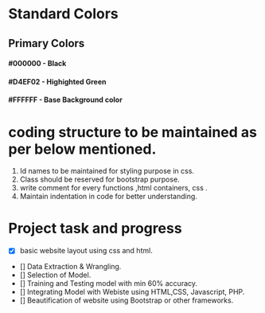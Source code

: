 
# Standard Colors

## Primary Colors

#### #000000 - Black 
#### #D4EF02 - Highighted Green
#### #FFFFFF - Base Background color

# coding structure to be maintained as per below mentioned.
1. Id names to be maintained for styling purpose in css.
2. Class should be reserved for bootstrap purpose.
3. write comment for every functions ,html containers, css . 
4. Maintain indentation in code for better understanding.

# Project task and progress
- [x] basic website layout using css and html.
- [] Data Extraction & Wrangling.
- [] Selection of Model.
- [] Training and Testing model with min 60% accuracy.
- [] Integrating Model with Webiste using HTML,CSS, Javascript, PHP.
- [] Beautification of website using Bootstrap or other frameworks.


